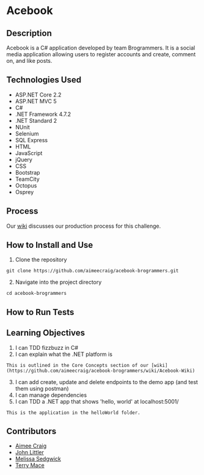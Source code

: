 # Acebook #

## Description ##
Acebook is a C# application developed by team Brogrammers. It is a social media application allowing users to register accounts and create, comment on, and like posts.

## Technologies Used ##
* ASP.NET Core 2.2
* ASP.NET MVC 5
* C#
* .NET Framework 4.7.2
* .NET Standard 2
* NUnit
* Selenium
* SQL Express
* HTML
* JavaScript
* jQuery
* CSS
* Bootstrap
* TeamCity
* Octopus
* Osprey

## Process ##
Our [wiki](https://github.com/aimeecraig/acebook-brogrammers/wiki/Acebook-Wiki) discusses our production process for this challenge.

## How to Install and Use ##
1. Clone the repository

```
git clone https://github.com/aimeecraig/acebook-brogrammers.git
```

2. Navigate into the project directory
```
cd acebook-brogrammers
```


## How to Run Tests ##

## Learning Objectives ##
1. I can TDD fizzbuzz in C#
2. I can explain what the .NET platform is
```
This is outlined in the Core Concepts section of our [wiki](https://github.com/aimeecraig/acebook-brogrammers/wiki/Acebook-Wiki)
```
3. I can add create, update and delete endpoints to the demo app (and test them using postman)
4. I can manage dependencies
5. I can TDD a .NET app that shows 'hello, world' at localhost:5001/
```
This is the application in the helloWorld folder.
```

## Contributors ##
* [Aimee Craig](https://github.com/aimeecraig)
* [John Littler](https://github.com/JSLittler)
* [Melissa Sedgwick](https://github.com/melissasedgwick)
* [Terry Mace](https://github.com/Tolvic)
